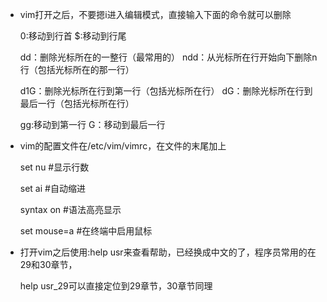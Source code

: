 - vim打开之后，不要摁i进入编辑模式，直接输入下面的命令就可以删除

  0:移动到行首
  $:移动到行尾

  dd：删除光标所在的一整行（最常用的）
  ndd：从光标所在行开始向下删除n行（包括光标所在的那一行）

  d1G：删除光标所在行到第一行（包括光标所在行）
  dG：删除光标所在行到最后一行（包括光标所在行）

  gg:移动到第一行
  G：移动到最后一行

- vim的配置文件在/etc/vim/vimrc，在文件的末尾加上

  set nu                   #显示行数

  set ai                     #自动缩进

  syntax on               #语法高亮显示

  set mouse=a     #在终端中启用鼠标

- 打开vim之后使用:help usr来查看帮助，已经换成中文的了，程序员常用的在29和30章节，

  help usr_29可以直接定位到29章节，30章节同理

  



